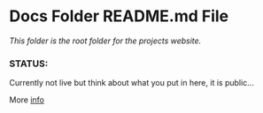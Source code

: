 # Docs Folder README.md File

*This folder is the root folder for the projects website.*

### STATUS:
Currently not live but think about what you put in here, it is public...

More [info](https://pages.github.com/)
